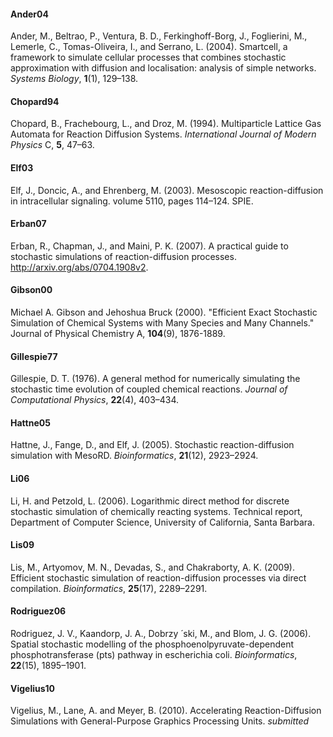 #### Ander04 ####
Ander, M., Beltrao, P., Ventura, B. D., Ferkinghoff-Borg, J., Foglierini, M., Lemerle,
C., Tomas-Oliveira, I., and Serrano, L. (2004). Smartcell, a framework to
simulate cellular processes that combines stochastic approximation with diffusion
and localisation: analysis of simple networks. _Systems Biology_, **1**(1), 129–138.

#### Chopard94 ####
Chopard, B., Frachebourg, L., and Droz, M. (1994). Multiparticle Lattice Gas
Automata for Reaction Diffusion Systems. _International Journal of Modern Physics_
C, **5**, 47–63.

#### Elf03 ####
Elf, J., Doncic, A., and Ehrenberg, M. (2003). Mesoscopic reaction-diffusion in
intracellular signaling. volume 5110, pages 114–124. SPIE.

#### Erban07 ####
Erban, R., Chapman, J., and Maini, P. K. (2007). A practical guide to stochastic simulations of reaction-diffusion processes. http://arxiv.org/abs/0704.1908v2.

#### Gibson00 ####
Michael A. Gibson and Jehoshua Bruck (2000).  "Efficient Exact Stochastic Simulation of Chemical Systems with Many Species and Many Channels." Journal of Physical Chemistry A, **104**(9), 1876-1889.

#### Gillespie77 ####
Gillespie, D. T. (1976). A general method for numerically simulating the stochastic
time evolution of coupled chemical reactions. _Journal of Computational Physics_,
**22**(4), 403–434.

#### Hattne05 ####
Hattne, J., Fange, D., and Elf, J. (2005). Stochastic reaction-diffusion simulation with
MesoRD. _Bioinformatics_, **21**(12), 2923–2924.

#### Li06 ####
Li, H. and Petzold, L. (2006). Logarithmic direct method for discrete stochastic
simulation of chemically reacting systems. Technical report, Department of
Computer Science, University of California, Santa Barbara.

#### Lis09 ####
Lis, M., Artyomov, M. N., Devadas, S., and Chakraborty, A. K. (2009). Efficient
stochastic simulation of reaction-diffusion processes via direct compilation.
_Bioinformatics_, **25**(17), 2289–2291.

#### Rodriguez06 ####
Rodriguez, J. V., Kaandorp, J. A., Dobrzy ́ ski, M., and Blom, J. G. (2006). Spatial
stochastic modelling of the phosphoenolpyruvate-dependent phosphotransferase
(pts) pathway in escherichia coli. _Bioinformatics_, **22**(15), 1895–1901.

#### Vigelius10 ####
Vigelius, M., Lane, A. and  Meyer, B. (2010). Accelerating Reaction-Diffusion Simulations with General-Purpose Graphics Processing Units. _submitted_